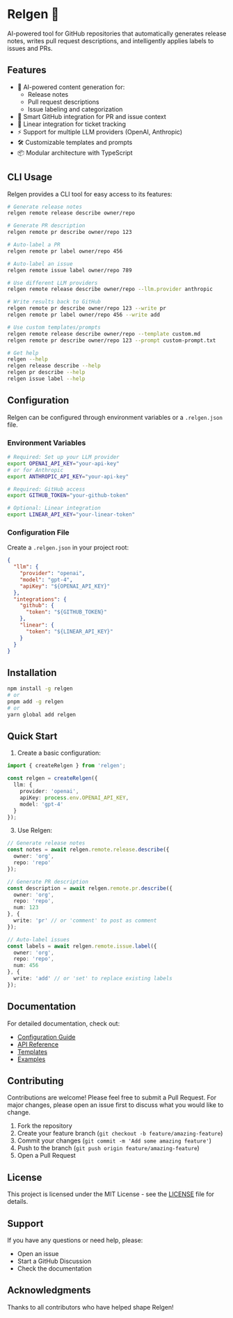 # Relgen 📝

AI-powered tool for GitHub repositories that automatically generates release notes, writes pull request descriptions, and intelligently applies labels to issues and PRs.

## Features

- 🤖 AI-powered content generation for:
  - Release notes
  - Pull request descriptions
  - Issue labeling and categorization
- 🔄 Smart GitHub integration for PR and issue context
- 🎯 Linear integration for ticket tracking
- ⚡ Support for multiple LLM providers (OpenAI, Anthropic)
- 🛠️ Customizable templates and prompts
- 📦 Modular architecture with TypeScript

## CLI Usage

Relgen provides a CLI tool for easy access to its features:

```bash
# Generate release notes
relgen remote release describe owner/repo

# Generate PR description
relgen remote pr describe owner/repo 123

# Auto-label a PR
relgen remote pr label owner/repo 456

# Auto-label an issue
relgen remote issue label owner/repo 789

# Use different LLM providers
relgen remote release describe owner/repo --llm.provider anthropic

# Write results back to GitHub
relgen remote pr describe owner/repo 123 --write pr
relgen remote pr label owner/repo 456 --write add

# Use custom templates/prompts
relgen remote release describe owner/repo --template custom.md
relgen remote pr describe owner/repo 123 --prompt custom-prompt.txt

# Get help
relgen --help
relgen release describe --help
relgen pr describe --help
relgen issue label --help
```

## Configuration

Relgen can be configured through environment variables or a `.relgen.json` file.

### Environment Variables
```bash
# Required: Set up your LLM provider
export OPENAI_API_KEY="your-api-key"
# or for Anthropic
export ANTHROPIC_API_KEY="your-api-key"

# Required: GitHub access
export GITHUB_TOKEN="your-github-token"

# Optional: Linear integration
export LINEAR_API_KEY="your-linear-token"
```

### Configuration File
Create a `.relgen.json` in your project root:

```json
{
  "llm": {
    "provider": "openai",
    "model": "gpt-4",
    "apiKey": "${OPENAI_API_KEY}"
  },
  "integrations": {
    "github": {
      "token": "${GITHUB_TOKEN}"
    },
    "linear": {
      "token": "${LINEAR_API_KEY}" 
    }
  }
}
```

## Installation

```bash
npm install -g relgen
# or
pnpm add -g relgen
# or
yarn global add relgen
```

## Quick Start

1. Create a basic configuration:

```typescript
import { createRelgen } from 'relgen';

const relgen = createRelgen({
  llm: {
    provider: 'openai',
    apiKey: process.env.OPENAI_API_KEY,
    model: 'gpt-4'
  }
});
```

3. Use Relgen:

```typescript
// Generate release notes
const notes = await relgen.remote.release.describe({
  owner: 'org',
  repo: 'repo'
});

// Generate PR description
const description = await relgen.remote.pr.describe({
  owner: 'org',
  repo: 'repo',
  num: 123
}, {
  write: 'pr' // or 'comment' to post as comment
});

// Auto-label issues
const labels = await relgen.remote.issue.label({
  owner: 'org',
  repo: 'repo', 
  num: 456
}, {
  write: 'add' // or 'set' to replace existing labels
});
```

## Documentation

For detailed documentation, check out:

- [Configuration Guide](docs/configuration.md)
- [API Reference](docs/api.md)
- [Templates](docs/templates.md)
- [Examples](apps/relgen/examples)

## Contributing

Contributions are welcome! Please feel free to submit a Pull Request. For major changes, please open an issue first to discuss what you would like to change.

1. Fork the repository
2. Create your feature branch (`git checkout -b feature/amazing-feature`)
3. Commit your changes (`git commit -m 'Add some amazing feature'`)
4. Push to the branch (`git push origin feature/amazing-feature`)
5. Open a Pull Request

## License

This project is licensed under the MIT License - see the [LICENSE](LICENSE) file for details.

## Support

If you have any questions or need help, please:
- Open an issue
- Start a GitHub Discussion
- Check the documentation

## Acknowledgments

Thanks to all contributors who have helped shape Relgen!
